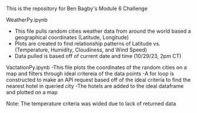 This is the repository for Ben Bagby's Module 6 Challenge

  WeatherPy.ipynb
  - This file pulls random cities weather data from around the world based a geographical coordinates (Latitude, Longitude)
  - Plots are created to find relationship patterns of Latitude vs. (Temperature, Humidity, Cloudiness, and Wind Speed)
  - Data pulled is based off of current date and time (10/29/23, 2pm CT)

  VactationPy.ipynb
  -This file plots the coordinates of the random cities on a map and filters through ideal critereia of the data points
  -A for loop is constructed to make an API request based off of the ideal criteria to find the nearest hotel in queried city
  -The hotels are added to the ideal dataframe and plotted on a map

  Note: The temperature criteria was wided due to lack of returned data
